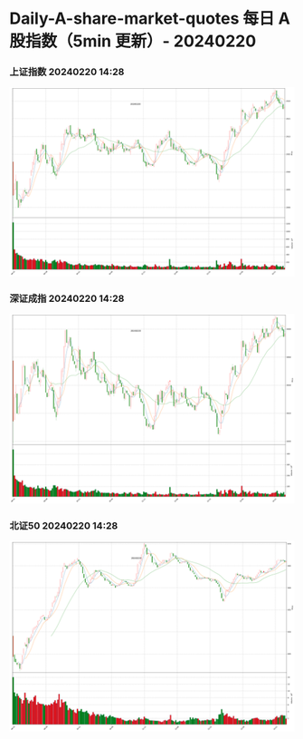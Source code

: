 
# Daily-A-share-market-quotes 每日 A 股指数（5min 更新）- 20240220

### 上证指数 20240220 14:28
![](./fig/2024/2/20240220-sh000001.png)

### 深证成指 20240220 14:28
![](./fig/2024/2/20240220-sz399001.png)

### 北证50 20240220 14:28
![](./fig/2024/2/20240220-bj899050.png)
